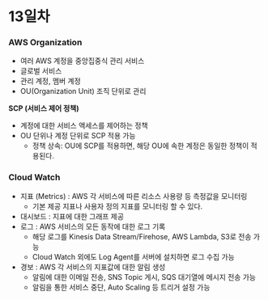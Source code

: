 # 13일차

### AWS Organization

- 여러 AWS 계정을 중앙집중식 관리 서비스
- 글로벌 서비스
- 관리 계정, 멤버 계정
- OU(Organization Unit) 조직 단위로 관리

**SCP (서비스 제어 정책)**

- 계정에 대한 서비스 액세스를 제어하는 정책
- OU 단위나 계정 단위로 SCP 적용 가능
    - 정책 상속: OU에 SCP를 적용하면, 해당 OU에 속한 계정은 동일한 정책이 적용된다.

### Cloud Watch

- 지표 (Metrics) : AWS 각 서비스에 따른 리소스 사용량 등 측정값을 모니터링
    - 기본 제공 지표나 사용자 정의 지표를 모니터링 할 수 있다.
- 대시보드 : 지표에 대한 그래프 제공
- 로그 : AWS 서비스의 모든 동작에 대한 로그 기록
    - 해당 로그를 Kinesis Data Stream/Firehose, AWS Lambda, S3로 전송 가능
    - Cloud Watch 외에도 Log Agent를 서버에 설치하면 로그 수집 가능
- 경보 : AWS 각 서비스의 지표값에 대한 알림 생성
    - 알림에 대한 이메일 전송, SNS Topic 게시, SQS 대기열에 메시지 전송 가능
    - 알림을 통한 서비스 중단, Auto Scaling 등 트리거 설정 가능